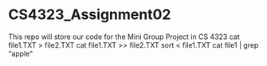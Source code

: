 # CS4323_Assignment02
This repo will store our code for the Mini Group Project in CS 4323
cat file1.TXT > file2.TXT
cat file1.TXT >> file2.TXT
sort < file1.TXT
cat file1 | grep “apple”
